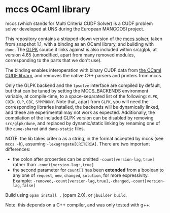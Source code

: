 # mccs OCaml library

mccs (which stands for Multi Criteria CUDF Solver) is a CUDF problem solver
developed at UNS during the European MANCOOSI project.

This repository contains a stripped-down version of the
[mccs solver](http://www.i3s.unice.fr/~cpjm/misc/mccs.html), taken from snapshot
1.1, with a binding as an OCaml library, and building with `dune`. The
[GLPK](https://www.gnu.org/software/glpk/glpk.html) source it links against is
also included within src/glpk, at version 4.65 (unmodified, apart from many
removed modules, corresponding to the parts that we don't use).

The binding enables interoperation with binary CUDF data from
[the OCaml CUDF library](https://gforge.inria.fr/projects/cudf/), and removes
the native C++ parsers and printers from mccs.

Only the GLPK backend and the `lpsolve` interface are compiled by default, but
that can be tuned by setting the MCCS_BACKENDS environment variable, at
compile-time, to a space-separated list of the following: `GLPK`, `COIN`, `CLP`,
`CBC`, `SYMPHONY`. Note that, apart from `GLPK`, you will need the corresponding
libraries installed, the backends will be dynamically linked, and these are
experimental may not work as expected. Additionally, the compilation of the
included GLPK version can be disabled by removing `src/glpk/dune`, and
replaced by dynamic/static linking by renaming one of the `dune-shared` and
`dune-static` files.

NOTE: the lib takes criteria as a string, in the format accepted by mccs (see
`mccs -h`), assuming `-lexagregate[CRITERIA]`. There are two important
differences:
- the colon after properties can be omitted `-count[version-lag,true]` rather
  than `-count[version-lag:,true]`
- the second parameter for `count[]` has been **extended** from a boolean to any
  one of `request`, `new`, `changed`, `solution`, for more expressivity.
Example: `-removed,-count[version-lag,true],-changed,-count[version-lag,false]`

Build using `opam install .` (opam 2.0), or `jbuilder build`.

Note: this depends on a C++ compiler, and was only tested with g++.
